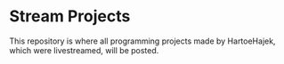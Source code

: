 # Stream Projects

This repository is where all programming projects made by HartoeHajek, which were livestreamed,
will be posted.
